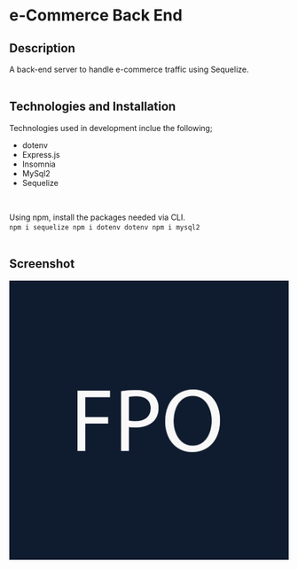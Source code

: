 # e-Commerce Back End
## Description
A back-end server to handle e-commerce traffic using Sequelize. 
<br><br>

## Technologies and Installation
Technologies used in development inclue the following;
- dotenv
- Express.js
- Insomnia
- MySql2
- Sequelize
<br>

Using npm, install the packages needed via CLI.<br>
`npm i sequelize npm i dotenv dotenv npm i mysql2`
<br><br>

## Screenshot
<img src="./assets/images/screenshot.png" width="650">